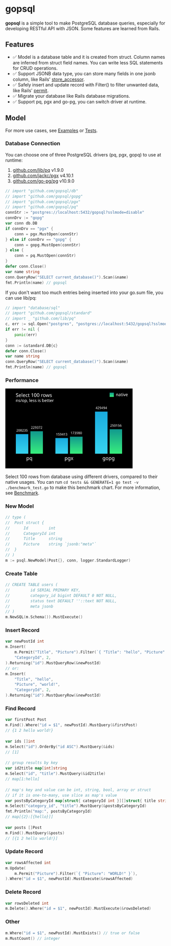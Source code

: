 # gopsql

**gopsql** is a simple tool to make PostgreSQL database queries, especially for
developing RESTful API with JSON. Some features are learned from Rails.

## Features

- ✅ Model is a database table and it is created from struct. Column names are
  inferred from struct field names. You can write less SQL statements for CRUD
  operations.
- ✅ Support JSONB data type, you can store many fields in one jsonb column,
  like Rails'
  [store_accessor](https://api.rubyonrails.org/v6.1.3/classes/ActiveRecord/Store.html).
- ✅ Safely insert and update record with Filter() to filter unwanted data,
  like Rails'
  [permit](https://api.rubyonrails.org/v6.1.2.1/classes/ActionController/Parameters.html).
- ✅ Migrate your database like Rails database migrations.
- ✅ Support pq, pgx and go-pg, you can switch driver at runtime.

## Model

For more use cases, see [Examples](tests/examples_test.go) or [Tests](tests/sql_test.go).

### Database Connection

You can choose one of three PostgreSQL drivers (pq, pgx, gopq) to use at runtime:
1. [github.com/lib/pq](https://github.com/lib/pq) v1.9.0
2. [github.com/jackc/pgx](https://github.com/jackc/pgx) v4.10.1
3. [github.com/go-pg/pg](https://github.com/go-pg/pg) v10.9.0

```go
// import "github.com/gopsql/db"
// import "github.com/gopsql/gopg"
// import "github.com/gopsql/pgx"
// import "github.com/gopsql/pq"
connStr := "postgres://localhost:5432/gopsql?sslmode=disable"
connDrv := "gopg"
var conn db.DB
if connDrv == "pgx" {
	conn = pgx.MustOpen(connStr)
} else if connDrv == "gopg" {
	conn = gopg.MustOpen(connStr)
} else {
	conn = pq.MustOpen(connStr)
}
defer conn.Close()
var name string
conn.QueryRow("SELECT current_database()").Scan(&name)
fmt.Println(name) // gopsql
```

If you don't want too much entries being inserted into your go.sum file, you
can use lib/pq:

```go
// import "database/sql"
// import "github.com/gopsql/standard"
// import _ "github.com/lib/pq"
c, err := sql.Open("postgres", "postgres://localhost:5432/gopsql?sslmode=disable")
if err != nil {
	panic(err)
}
conn := &standard.DB{c}
defer conn.Close()
var name string
conn.QueryRow("SELECT current_database()").Scan(&name)
fmt.Println(name) // gopsql
```

### Performance

<img width="400" src="./tests/benchmark.svg">

Select 100 rows from database using different drivers, compared to their native
usages. You can run `cd tests && GENERATE=1 go test -v ./benchmark_test.go` to
make this benchmark chart. For more information, see
[Benchmark](tests/benchmark_test.go).

### New Model

```go
// type (
// 	Post struct {
// 		Id         int
// 		CategoryId int
// 		Title      string
// 		Picture    string `jsonb:"meta"`
// 	}
// )
m := psql.NewModel(Post{}, conn, logger.StandardLogger)
```

### Create Table

```go
// CREATE TABLE users (
//         id SERIAL PRIMARY KEY,
//         category_id bigint DEFAULT 0 NOT NULL,
//         status text DEFAULT ''::text NOT NULL,
//         meta jsonb
// )
m.NewSQL(m.Schema()).MustExecute()
```

### Insert Record

```go
var newPostId int
m.Insert(
	m.Permit("Title", "Picture").Filter(`{ "Title": "hello", "Picture": "world!" }`),
	"CategoryId", 2,
).Returning("id").MustQueryRow(&newPostId)
// or:
m.Insert(
	"Title", "hello",
	"Picture", "world!",
	"CategoryId", 2,
).Returning("id").MustQueryRow(&newPostId)
```

### Find Record

```go
var firstPost Post
m.Find().Where("id = $1", newPostId).MustQuery(&firstPost)
// {1 2 hello world!}

var ids []int
m.Select("id").OrderBy("id ASC").MustQuery(&ids)
// [1]

// group results by key
var id2title map[int]string
m.Select("id", "title").MustQuery(&id2title)
// map[1:hello]

// map's key and value can be int, string, bool, array or struct
// if it is one-to-many, use slice as map's value
var postsByCategoryId map[struct{ categoryId int }][]struct{ title string }
m.Select("category_id", "title").MustQuery(&postsByCategoryId)
fmt.Println("map:", postsByCategoryId)
// map[{2}:[{hello}]]

var posts []Post
m.Find().MustQuery(&posts)
// [{1 2 hello world!}]
```

### Update Record

```go
var rowsAffected int
m.Update(
	m.Permit("Picture").Filter(`{ "Picture": "WORLD!" }`),
).Where("id = $1", newPostId).MustExecute(&rowsAffected)
```

### Delete Record

```go
var rowsDeleted int
m.Delete().Where("id = $1", newPostId).MustExecute(&rowsDeleted)
```

### Other

```go
m.Where("id = $1", newPostId).MustExists() // true or false
m.MustCount() // integer
```
